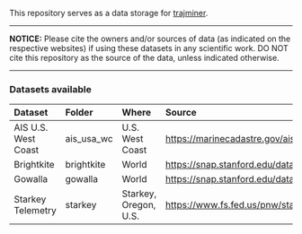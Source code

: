 This repository serves as a data storage for [trajminer](https://github.com/trajminer/trajminer).

-------------

**NOTICE:** Please cite the owners and/or sources of data (as indicated on the respective websites) if using these datasets in any scientific work. DO NOT cite this repository as the source of the data, unless indicated otherwise.

-------------

### Datasets available

| Dataset                       | Folder                   | Where                        | Source                                               |
|:------------------------------|:-------------------------|:-----------------------------|:-----------------------------------------------------|
| AIS U.S. West Coast           | ais_usa_wc               | U.S. West Coast              | https://marinecadastre.gov/ais/                      |
| Brightkite                    | brightkite               | World                        | https://snap.stanford.edu/data/loc-brightkite.html   |
| Gowalla                       | gowalla                  | World                        | https://snap.stanford.edu/data/loc-gowalla.html      |
| Starkey Telemetry             | starkey                  | Starkey, Oregon, U.S.        | https://www.fs.fed.us/pnw/starkey/mapsdata.shtml     |
